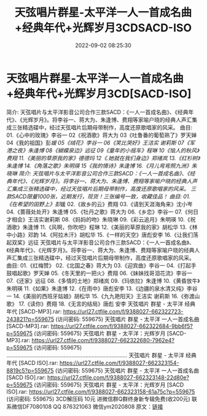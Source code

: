 ﻿---
title: 天弦唱片群星-太平洋一人一首成名曲+经典年代+光辉岁月3CDSACD-ISO
date: 2022-09-02 08:25:30
categories: 新碟专辑、稀有等精品
tags: 华语中文
---
# 天弦唱片群星-太平洋一人一首成名曲+经典年代+光辉岁月3CD[SACD-ISO]

简介:
天弦唱片与太平洋影音公司合作三款SACD：《一人一首成名曲》、《经典年代》、《光辉岁月》。将李谷一、蒋大为、朱逢博、费翔等家喻户晓的经典人声汇集成三张精选碟中，经过天弦唱片后期母带制作，高度还原歌唱家的风采。
曲目:
01.《心中的玫瑰》李谷一
02《祝酒歌》蒋大为
03《吐鲁番的葡萄熟了》罗天婵
04《我的祖国》彭*媛
05《绒花》李谷一
06《笑比哭好》王洁实 谢莉斯
07《军港之夜》朱逢博
08《蝴蝶泉边》远征
09《童年的小摇车》程琳
10《恼人的秋风》费翔
11.《美丽的草原我的家》德德玛
12《.她就在我们身边》郑绪岚
13.《红杉树》朱逢博
14.《角落之歌》朱明瑛
15《我的情诗》朱逢博
16.《月儿弯弯照九洲》朱晓琳
简介:
天弦唱片与太平洋影音公司合作三款SACD：《一人一首成名曲》、《经典年代》、《光辉岁月》。将李谷一、蒋大为、朱逢博、费翔等家喻户晓的经典人声汇集成三张精选碟中，经过天弦唱片后期母带制作，高度还原歌唱家的风采。
三款SACD限量1000张，近期发行，现货！三张编号一致，收藏佳品！
曲目:
01.《在希望的田野上》彭*媛
02.《故乡的云》费翔
03.《请到天涯海角来》沈小岑
04.《蔷薇处处开》朱逢博
05.《牡丹之歌》蒋大为
06.《乡恋》李谷一
07.《何日才相会》王洁实谢莉斯
08.《妈妈的吻》朱晓琳
09.《彩云追月》朱明瑛
10.《祝酒歌》朱逢博
11.《风啊，你吹吧》程琳
12.《美丽的草原我的家》胡松华
13.《林中小路》邓韵
14.《阿拉木汗》胡松华
15.《一样的天空》唐彪安李
16.《让我们荡起双桨》远征
天弦唱片与太平洋影音公司合作三款SACD：《一人一首成名曲》、《经典年代》、《光辉岁月》。将李谷一、蒋大为、朱逢博、费翔等家喻户晓的经典人声汇集成三张精选碟中，经过天弦唱片后期母带制作，高度还原歌唱家的风采。
曲目:
01.《红梅赞》
02.《北国之春》蒋大为
03.《迎宾曲》李谷一
04.《打起手鼓唱起歌》罗天婵
05.《冬天里的一把火》费翔
06.《妹妹找哥泪花流》李谷一
07.《还家》远征
08.《多情的土地》郑绪岚
09.《玛依拉》朱逢博
10.《黄昏放牛》朱明瑛
11.《如果》朱逢博
12.《在雨中》唐彪安李
13.《边疆的泉水清又纯》李谷一
14.《美丽的西班牙姑娘》胡松华
15.《九九艳阳天》王洁实 谢莉斯
16.《弥渡山歌》
17.《读你》费翔
18.《无言的结局》唐彪 安李
天弦唱片 群星 - 太平洋 经典年代 [SACD-MP3].rar:
https://url27.ctfile.com/f/9388027-662322723-243821?p=559675
(访问密码: 559675)
天弦唱片 群星 - 太平洋 一人一首成名曲 [SACD-MP3].rar: https://url27.ctfile.com/f/9388027-662322684-9bb6f5?p=559675
(访问密码: 559675)
天弦唱片 群星 - 太平洋：光辉岁月 [SACD-MP3].rar: https://url27.ctfile.com/f/9388027-662322680-7962e4?p=559675
(访问密码: 559675)
..............................................................................
天弦唱片 群星 - 太平洋 经典年代 [SACD ISO].rar: https://url27.ctfile.com/f/9388027-662323154-8819c5?p=559675
(访问密码: 559675)
天弦唱片 群星 - 太平洋 一人一首成名曲 [SACD ISO].rar: https://url27.ctfile.com/f/9388027-662323148-22d80e?p=559675
(访问密码: 559675)
天弦唱片 群星 - 太平洋：光辉岁月 [SACD ISO].rar: https://url27.ctfile.com/f/9388027-662323158-61a75c?p=559675
(访问密码: 559675)
3CD解压码 10元
进微信群Q群终身新专辑免费(收200元)
联系微信DF7080108 QQ 876321063
微信ym2020808
原文：[链接](https://blog.sina.com.cn/s/blog_1647c7e7601030z6o.html)